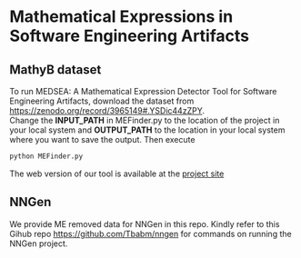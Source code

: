 # Mathematical Expressions in Software Engineering Artifacts
## MathyB dataset
To run MEDSEA: A Mathematical Expression Detector Tool for Software Engineering Artifacts, download the dataset from https://zenodo.org/record/3965149#.YSDic44zZPY. <br>
Change the <b>INPUT_PATH</b> in MEFinder.py to the location of the project in your local system and <b>OUTPUT_PATH</b> to the location in your local system where you want to save the output.
Then execute
```python
python MEFinder.py
```

The web version of our tool is available at the <a href="https://share.streamlit.io/mathyb/mathyb_dataset/main/MEFinder.py">project site</a>
## NNGen
 We provide ME removed data for NNGen in this repo. Kindly refer to this Gihub repo https://github.com/Tbabm/nngen for commands on running the NNGen project.
